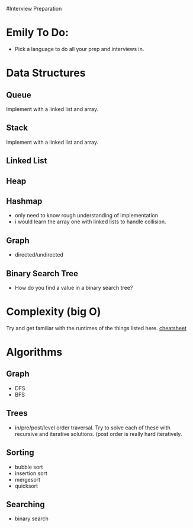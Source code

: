 #Interview Preparation


# Emily To Do:

- Pick a language to do all your prep and interviews in.

# Data Structures

## Queue

Implement with a linked list and array.

## Stack

Implement with a linked list and array.

## Linked List

## Heap

## Hashmap

- only need to know rough understanding of implementation
- i would learn the array one with linked lists to handle collision.

## Graph

- directed/undirected

## Binary Search Tree

- How do you find a value in a binary search tree?

# Complexity (big O)

Try and get familiar with the runtimes of the things listed here.
[cheatsheet](http://bigocheatsheet.com/)

# Algorithms

## Graph

- DFS
- BFS

## Trees

- in/pre/post/level order traversal. Try to solve each of these with recursive and iterative solutions. (post order is really hard iteratively.

## Sorting

- bubble sort
- insertion sort
- mergesort
- quicksort

## Searching

- binary search


